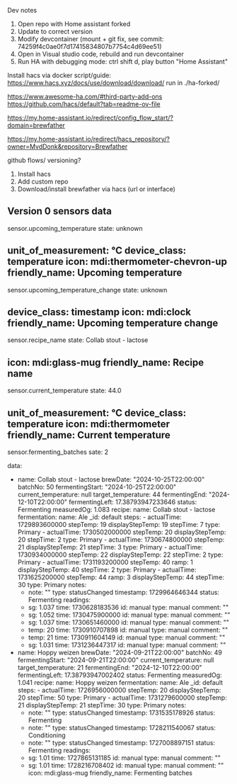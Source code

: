 Dev notes

1. Open repo with Home assistant forked
1. Update to correct version
2. Modify devcontainer (mount + git fix, see commit: 74259f4c0ae0f7d17415834807b7754c4d69ee51)
3. Open in Visual studio code, rebuild and run devcontainer
4. Run HA with debugging mode: ctrl shift d, play button "Home Assistant"


Install hacs via docker script/guide: https://www.hacs.xyz/docs/use/download/download/
run in ./ha-forked/



https://www.awesome-ha.com/#third-party-add-ons
https://github.com/hacs/default?tab=readme-ov-file


https://my.home-assistant.io/redirect/config_flow_start/?domain=brewfather

https://my.home-assistant.io/redirect/hacs_repository/?owner=MvdDonk&repository=Brewfather



github flows/ versioning?


1. Install hacs
2. Add custom repo
3. Download/install brewfather via hacs (url or interface)



Version 0 sensors data
------
sensor.upcoming_temperature
state: unknown

unit_of_measurement: °C
device_class: temperature
icon: mdi:thermometer-chevron-up
friendly_name: Upcoming temperature
------
sensor.upcoming_temperature_change
state: unknown

device_class: timestamp
icon: mdi:clock
friendly_name: Upcoming temperature change
------
sensor.recipe_name
state: Collab stout - lactose

icon: mdi:glass-mug
friendly_name: Recipe name
------
sensor.current_temperature
state: 44.0

unit_of_measurement: °C
device_class: temperature
icon: mdi:thermometer
friendly_name: Current temperature
------
sensor.fermenting_batches
sate: 2

data:
  - name: Collab stout - lactose
    brewDate: "2024-10-25T22:00:00"
    batchNo: 50
    fermentingStart: "2024-10-25T22:00:00"
    current_temperature: null
    target_temperature: 44
    fermentingEnd: "2024-12-10T22:00:00"
    fermentingLeft: 17.38793947233646
    status: Fermenting
    measuredOg: 1.083
    recipe:
      name: Collab stout - lactose
      fermentation:
        name: Ale
        _id: default
        steps:
          - actualTime: 1729893600000
            stepTemp: 19
            displayStepTemp: 19
            stepTime: 7
            type: Primary
          - actualTime: 1730502000000
            stepTemp: 20
            displayStepTemp: 20
            stepTime: 2
            type: Primary
          - actualTime: 1730674800000
            stepTemp: 21
            displayStepTemp: 21
            stepTime: 3
            type: Primary
          - actualTime: 1730934000000
            stepTemp: 22
            displayStepTemp: 22
            stepTime: 2
            type: Primary
          - actualTime: 1731193200000
            stepTemp: 40
            ramp: 1
            displayStepTemp: 40
            stepTime: 2
            type: Primary
          - actualTime: 1731625200000
            stepTemp: 44
            ramp: 3
            displayStepTemp: 44
            stepTime: 30
            type: Primary
    notes:
      - note: ""
        type: statusChanged
        timestamp: 1729964646344
        status: Fermenting
    readings:
      - sg: 1.037
        time: 1730628183536
        id: manual
        type: manual
        comment: ""
      - sg: 1.052
        time: 1730475900000
        id: manual
        type: manual
        comment: ""
      - sg: 1.037
        time: 1730651460000
        id: manual
        type: manual
        comment: ""
      - temp: 20
        time: 1730910707898
        id: manual
        type: manual
        comment: ""
      - temp: 21
        time: 1730911604149
        id: manual
        type: manual
        comment: ""
      - sg: 1.031
        time: 1731236447317
        id: manual
        type: manual
        comment: ""
  - name: Hoppy weizen
    brewDate: "2024-09-21T22:00:00"
    batchNo: 49
    fermentingStart: "2024-09-21T22:00:00"
    current_temperature: null
    target_temperature: 21
    fermentingEnd: "2024-12-10T22:00:00"
    fermentingLeft: 17.38793947002402
    status: Fermenting
    measuredOg: 1.041
    recipe:
      name: Hoppy weizen
      fermentation:
        name: Ale
        _id: default
        steps:
          - actualTime: 1726956000000
            stepTemp: 20
            displayStepTemp: 20
            stepTime: 50
            type: Primary
          - actualTime: 1731279600000
            stepTemp: 21
            displayStepTemp: 21
            stepTime: 30
            type: Primary
    notes:
      - note: ""
        type: statusChanged
        timestamp: 1731535178926
        status: Fermenting
      - note: ""
        type: statusChanged
        timestamp: 1728211540067
        status: Conditioning
      - note: ""
        type: statusChanged
        timestamp: 1727008897151
        status: Fermenting
    readings:
      - sg: 1.01
        time: 1727865131185
        id: manual
        type: manual
        comment: ""
      - sg: 1.01
        time: 1728216708402
        id: manual
        type: manual
        comment: ""
icon: mdi:glass-mug
friendly_name: Fermenting batches
